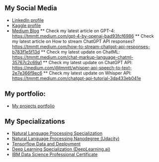 ## My Social Media
* [LinkedIn profile](https://www.linkedin.com/in/teemumaatta/)
* [Kaggle profile](https://www.kaggle.com/tmkggl)
* [Medium Blog](https://medium.com/@tmmtt)
** Check my latest article on GPT-4: https://tmmtt.medium.com/gpt-4-by-openai-bad93fcf6986
** Check my latest article on How to stream ChatGPT API responses? https://tmmtt.medium.com/how-to-stream-chatgpt-api-responses-b783f1e5f13d
** Check my latest update on ChatML: https://tmmtt.medium.com/chat-markup-language-chatml-35767c2c69a1
** Check my latest update on ChatGPT API: https://medium.com/@tmmtt/whisper-api-speech-to-text-2e7e366f9ec6
** Check my latest update on Whisper API: https://tmmtt.medium.com/chatgpt-api-tutorial-3da433eb041e

## My portfolio:
* [My projects portfolio](https://github.com/tmgthb/portfolio)

## My Specializations
* [Natural Language Processing Specialization](https://coursera.org/verify/specialization/35G6LQ8LVACD)
* [Natural Language Processing Nanodegree (Udacity)](https://confirm.udacity.com/PV45JQP5)
* [Tensorflow Data and Deployment](https://www.coursera.org/account/accomplishments/specialization/certificate/DTAHYF58DWKN)
* [Deep Learning Specialization (DeepLearning.ai)](https://www.coursera.org/account/accomplishments/specialization/certificate/GWBJZNQZREQW)
* [IBM Data Science Professional Certificate](https://www.coursera.org/account/accomplishments/specialization/certificate/KYR9SZ3LWHW4)
